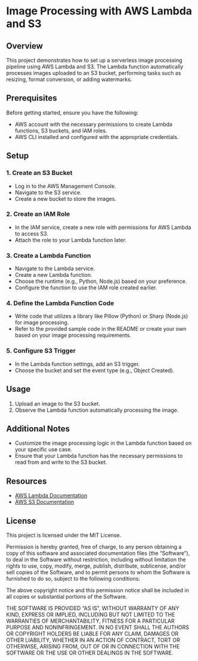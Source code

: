 # Image Processing with AWS Lambda and S3

## Overview

This project demonstrates how to set up a serverless image processing pipeline using AWS Lambda and S3. The Lambda function automatically processes images uploaded to an S3 bucket, performing tasks such as resizing, format conversion, or adding watermarks.

## Prerequisites

Before getting started, ensure you have the following:

- AWS account with the necessary permissions to create Lambda functions, S3 buckets, and IAM roles.
- AWS CLI installed and configured with the appropriate credentials.

## Setup

### 1. Create an S3 Bucket

- Log in to the AWS Management Console.
- Navigate to the S3 service.
- Create a new bucket to store the images.

### 2. Create an IAM Role

- In the IAM service, create a new role with permissions for AWS Lambda to access S3.
- Attach the role to your Lambda function later.

### 3. Create a Lambda Function

- Navigate to the Lambda service.
- Create a new Lambda function.
- Choose the runtime (e.g., Python, Node.js) based on your preference.
- Configure the function to use the IAM role created earlier.

### 4. Define the Lambda Function Code

- Write code that utilizes a library like Pillow (Python) or Sharp (Node.js) for image processing.
- Refer to the provided sample code in the README or create your own based on your image processing requirements.

### 5. Configure S3 Trigger

- In the Lambda function settings, add an S3 trigger.
- Choose the bucket and set the event type (e.g., Object Created).

## Usage

1. Upload an image to the S3 bucket.
2. Observe the Lambda function automatically processing the image.

## Additional Notes

- Customize the image processing logic in the Lambda function based on your specific use case.
- Ensure that your Lambda function has the necessary permissions to read from and write to the S3 bucket.

## Resources

- [AWS Lambda Documentation](https://docs.aws.amazon.com/lambda/)
- [AWS S3 Documentation](https://docs.aws.amazon.com/s3/)

## License
This project is licensed under the MIT License.

Permission is hereby granted, free of charge, to any person obtaining a copy of this software and associated documentation files (the “Software”), to deal in the Software without restriction, including without limitation the rights to use, copy, modify, merge, publish, distribute, sublicense, and/or sell copies of the Software, and to permit persons to whom the Software is furnished to do so, subject to the following conditions:

The above copyright notice and this permission notice shall be included in all copies or substantial portions of the Software.

THE SOFTWARE IS PROVIDED “AS IS”, WITHOUT WARRANTY OF ANY KIND, EXPRESS OR IMPLIED, INCLUDING BUT NOT LIMITED TO THE WARRANTIES OF MERCHANTABILITY, FITNESS FOR A PARTICULAR PURPOSE AND NONINFRINGEMENT. IN NO EVENT SHALL THE AUTHORS OR COPYRIGHT HOLDERS BE LIABLE FOR ANY CLAIM, DAMAGES OR OTHER LIABILITY, WHETHER IN AN ACTION OF CONTRACT, TORT OR OTHERWISE, ARISING FROM, OUT OF OR IN CONNECTION WITH THE SOFTWARE OR THE USE OR OTHER DEALINGS IN THE SOFTWARE.
